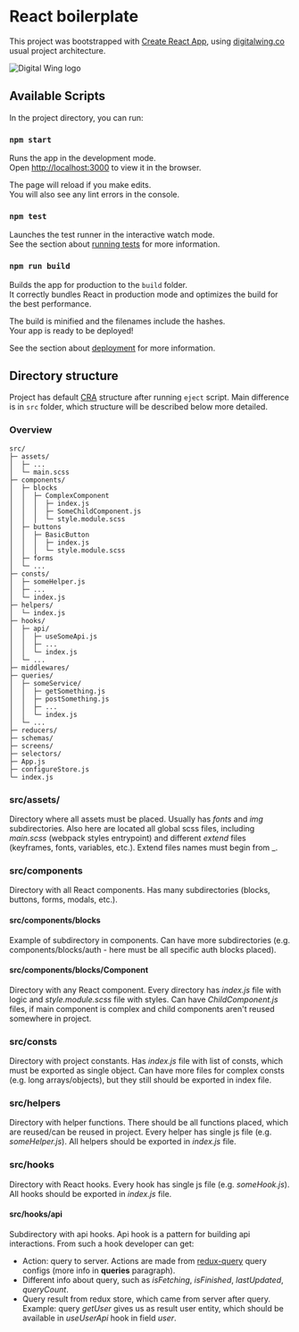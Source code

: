 # React boilerplate

This project was bootstrapped with [Create React App](https://github.com/facebook/create-react-app), using [digitalwing.co](https://digitalwing.co) usual project architecture.

![Digital Wing logo](https://digitalwing.co/public/dw-github.jpg)

## Available Scripts

In the project directory, you can run:

### `npm start`

Runs the app in the development mode.<br>
Open [http://localhost:3000](http://localhost:3000) to view it in the browser.

The page will reload if you make edits.<br>
You will also see any lint errors in the console.

### `npm test`

Launches the test runner in the interactive watch mode.<br>
See the section about [running tests](https://facebook.github.io/create-react-app/docs/running-tests) for more information.

### `npm run build`

Builds the app for production to the `build` folder.<br>
It correctly bundles React in production mode and optimizes the build for the best performance.

The build is minified and the filenames include the hashes.<br>
Your app is ready to be deployed!

See the section about [deployment](https://facebook.github.io/create-react-app/docs/deployment) for more information.

## Directory structure

Project has default [CRA](https://github.com/facebook/create-react-app) structure after running `eject` script. Main difference is in `src` folder, which structure will be described below more detailed.

### Overview

```
src/
├─ assets/
│  ├─ ...
│  └─ main.scss
├─ components/
│  ├─ blocks
│  │  ├─ ComplexComponent
│  │  │  ├─ index.js
│  │  │  ├─ SomeChildComponent.js
│  │  │  └─ style.module.scss
│  ├─ buttons
│  │  ├─ BasicButton
│  │  │  ├─ index.js
│  │  │  └─ style.module.scss
│  ├─ forms
│  └─ ...
├─ consts/
│  ├─ someHelper.js
│  ├─ ...
│  └─ index.js
├─ helpers/
│  └─ index.js
├─ hooks/
│  ├─ api/
│  │  ├─ useSomeApi.js
│  │  ├─ ...
│  │  └─ index.js
│  └─ ...
├─ middlewares/
├─ queries/
│  ├─ someService/
│  │  ├─ getSomething.js
│  │  ├─ postSomething.js
│  │  ├─ ...
│  │  └─ index.js
│  └─ ...
├─ reducers/
├─ schemas/
├─ screens/
├─ selectors/
├─ App.js
├─ configureStore.js
└─ index.js
```

### src/assets/

Directory where all assets must be placed. Usually has _fonts_ and _img_ subdirectories. Also here are located all global scss files, including _main.scss_ (webpack styles entrypoint) and different _extend_ files (keyframes, fonts, variables, etc.). Extend files names must begin from _.

### src/components

Directory with all React components. Has many subdirectories (blocks, buttons, forms, modals, etc.).

#### src/components/blocks

Example of subdirectory in components. Can have more subdirectories (e.g. components/blocks/auth - here must be all specific auth blocks placed).

#### src/components/blocks/Component

Directory with any React component. Every directory has _index.js_ file with logic and _style.module.scss_ file with styles. Can have _ChildComponent.js_ files, if main component is complex and child components aren't reused somewhere in project.

### src/consts

Directory with project constants. Has _index.js_ file with list of consts, which must be exported as single object. Can have more files for complex consts (e.g. long arrays/objects), but they still should be exported in index file.

### src/helpers

Directory with helper functions. There should be all functions placed, which are reused/can be reused in project. Every helper has single js file (e.g. _someHelper.js_). All helpers should be exported in _index.js_ file.

### src/hooks

Directory with React hooks. Every hook has single js file (e.g. _someHook.js_). All hooks should be exported in _index.js_ file.

#### src/hooks/api

Subdirectory with api hooks. Api hook is a pattern for building api interactions. From such a hook developer can get:
* Action: query to server. Actions are made from [redux-query](https://github.com/amplitude/redux-query) query configs (more info in **queries** paragraph). 
* Different info about query, such as _isFetching_, _isFinished_, _lastUpdated_, _queryCount_.
* Query result from redux store, which came from server after query. Example: query _getUser_ gives us as result user entity, which should be available in _useUserApi_ hook in field _user_.


